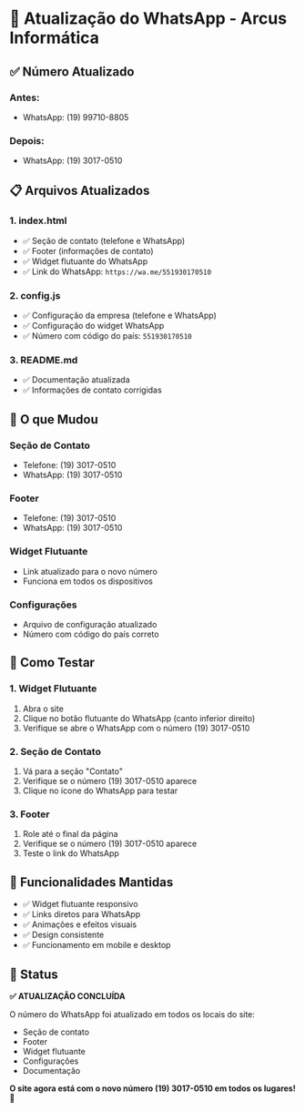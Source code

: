 # 📱 Atualização do WhatsApp - Arcus Informática

## ✅ **Número Atualizado**

### **Antes:**
- WhatsApp: (19) 99710-8805

### **Depois:**
- WhatsApp: (19) 3017-0510

## 📋 **Arquivos Atualizados**

### 1. **index.html**
- ✅ Seção de contato (telefone e WhatsApp)
- ✅ Footer (informações de contato)
- ✅ Widget flutuante do WhatsApp
- ✅ Link do WhatsApp: `https://wa.me/551930170510`

### 2. **config.js**
- ✅ Configuração da empresa (telefone e WhatsApp)
- ✅ Configuração do widget WhatsApp
- ✅ Número com código do país: `551930170510`

### 3. **README.md**
- ✅ Documentação atualizada
- ✅ Informações de contato corrigidas

## 🎯 **O que Mudou**

### **Seção de Contato**
- Telefone: (19) 3017-0510
- WhatsApp: (19) 3017-0510

### **Footer**
- Telefone: (19) 3017-0510
- WhatsApp: (19) 3017-0510

### **Widget Flutuante**
- Link atualizado para o novo número
- Funciona em todos os dispositivos

### **Configurações**
- Arquivo de configuração atualizado
- Número com código do país correto

## 🧪 **Como Testar**

### **1. Widget Flutuante**
1. Abra o site
2. Clique no botão flutuante do WhatsApp (canto inferior direito)
3. Verifique se abre o WhatsApp com o número (19) 3017-0510

### **2. Seção de Contato**
1. Vá para a seção "Contato"
2. Verifique se o número (19) 3017-0510 aparece
3. Clique no ícone do WhatsApp para testar

### **3. Footer**
1. Role até o final da página
2. Verifique se o número (19) 3017-0510 aparece
3. Teste o link do WhatsApp

## 📱 **Funcionalidades Mantidas**

- ✅ Widget flutuante responsivo
- ✅ Links diretos para WhatsApp
- ✅ Animações e efeitos visuais
- ✅ Design consistente
- ✅ Funcionamento em mobile e desktop

## 🎉 **Status**

**✅ ATUALIZAÇÃO CONCLUÍDA**

O número do WhatsApp foi atualizado em todos os locais do site:
- Seção de contato
- Footer
- Widget flutuante
- Configurações
- Documentação

**O site agora está com o novo número (19) 3017-0510 em todos os lugares!** 🚀
